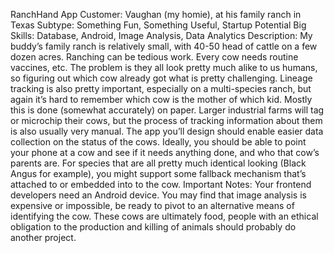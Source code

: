RanchHand App
Customer: Vaughan (my homie), at his family ranch in Texas
Subtype: Something Fun, Something Useful, Startup Potential
Big Skills: Database, Android, Image Analysis, Data Analytics
Description:
My buddy’s family ranch is relatively small, with 40-50 head of cattle on a few dozen acres.
Ranching can be tedious work. Every cow needs routine vaccines, etc. The problem is they all look 
pretty much alike to us humans, so figuring out which cow already got what is pretty challenging. 
Lineage tracking is also pretty important, especially on a multi-species ranch, but again it’s hard to 
remember which cow is the mother of which kid. Mostly this is done (somewhat accurately) on paper. 
Larger industrial farms will tag or microchip their cows, but the process of tracking information about 
them is also usually very manual.
The app you’ll design should enable easier data collection on the status of the cows. Ideally, you should
be able to point your phone at a cow and see if it needs anything done, and who that cow’s parents are. 
For species that are all pretty much identical looking (Black Angus for example), you might support 
some fallback mechanism that’s attached to or embedded into to the cow.
Important Notes: Your frontend developers need an Android device. You may find that image analysis 
is expensive or impossible, be ready to pivot to an alternative means of identifying the cow. These cows
are ultimately food, people with an ethical obligation to the production and killing of animals should 
probably do another project.
